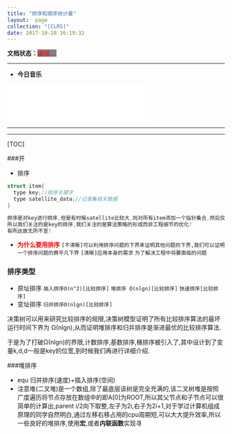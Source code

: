 ```yaml
---
title: "排序和顺序统计量"
layout:  page
collection: "[CLRS]"
date: 2017-10-28 16:19:32
---
```


**文档状态：**<a style="color:red;background-color:gray">编辑....</a>

---
- **今日音乐**
<iframe frameborder="no" border="0" marginwidth="0" marginheight="0" width=330 height=86 src="//music.163.com/outchain/player?type=2&id=27845056&auto=0&height=66"></iframe>

---
>

---


[TOC]

###开
- 排序
```c
struct item{
  type key;//排序关键字
  type satellite_data;//记录集相关数据
}

排序是对key进行排序,但是有时候satellite比较大,则对所有item添加一个指针集合,然后仅仅对指针集合进行排序,因为数据太大的话进行数据交换实在是太慢了!
所以我们关注的是key的排序,我们关注的是算法策略的形成而非工程细节的优化!
有所达故无所不至!
```
- <b style='color:red'>为什么要用排序</b>
    `[不清晰]可以利用排序问题的下界来证明其他问题的下界,我们可以证明一个排序问题的费平凡下界`
    `[清晰]应用本身的需求`
    `为了解决工程中将要面临的问题`
### 排序类型
- 原址排序
    `插入排序O(n^2)[比较排序]`
    `堆排序 O(nlgn)[比较排序]`
    `快速排序[比较排序]`
- 变址排序
    `归并排序O(nlgn)[比较排序]`

决策树可以用来研究比较排序的局限,决策树模型证明了所有比较排序算法的最坏运行时间下界为
Ω(nlgn),从而证明堆排序和归并排序是渐进最优的比较排序算法.

于是为了打破Ω(nlgn)的界限,计数排序,基数排序,桶排序被引入了,其中设计到了变量k,d,d一般是key的位宽,到时候我们再进行详细介绍.

###堆排序
- equ 归并排序(速度)+插入排序(空间)
- 注意堆(二叉堆)是一个数组,除了最底层该树是完全充满的,该二叉树堆是按照广度遍历将节点存放在数组中的即A[0]为ROOT,所以其父节点和子节点可以很简单的计算出,parent i/2向下取整,左子为2i,右子为2i+1,对于学过计算机组成原理的同学自然明白,通过左移右移占用的cpu周期短,可以大大提升效率,所以一些良好的堆排序,使用**宏**,或者**内联函数**实现寻
